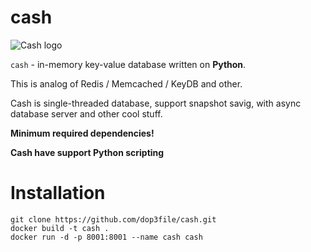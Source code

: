# cash

![Cash logo](./readme/logo.png)

```сash``` - in-memory key-value database written on **Python**. 

This is analog of Redis / Memcached / KeyDB and other.

Cash is single-threaded database, support snapshot savig, with async database server and other cool stuff.

**Minimum required dependencies!**

**Cash have support Python scripting**

# Installation

```
git clone https://github.com/dop3file/cash.git
docker build -t cash .
docker run -d -p 8001:8001 --name cash cash
```


